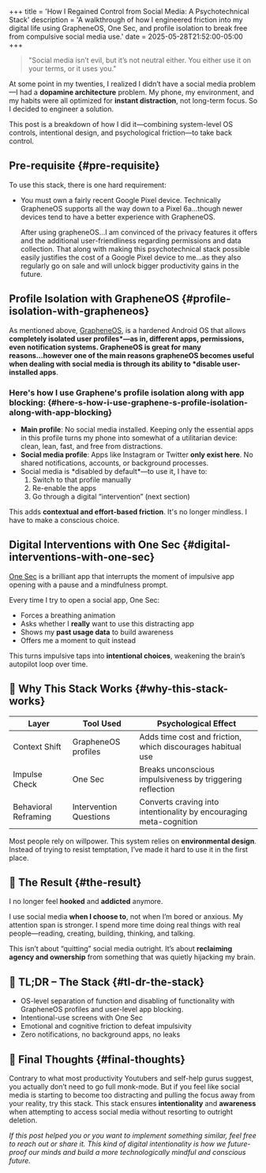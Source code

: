 +++
title = 'How I Regained Control from Social Media: A Psychotechnical Stack'
description = 'A walkthrough of how I engineered friction into my digital life using GrapheneOS, One Sec, and profile isolation to break free from compulsive social media use.'
date = 2025-05-28T21:52:00-05:00
+++

> "Social media isn’t evil, but it’s not neutral either. You either use it on your terms, or it uses you."

At some point in my twenties, I realized I didn’t have a social media problem—I had a **dopamine architecture** problem. My phone, my environment, and my habits were all optimized for **instant distraction**, not long-term focus. So I decided to engineer a solution.

This post is a breakdown of how I did it—combining system-level OS controls, intentional design, and psychological friction—to take back control.


## Pre-requisite {#pre-requisite}

To use this stack, there is one hard requirement:

-   You must own a fairly recent Google Pixel device. Technically GrapheneOS supports all the way down to a Pixel 6a...though newer devices tend to have
    a better experience with GrapheneOS.

    After using grapheneOS...I am convinced of the privacy features it offers and the additional user-friendliness regarding permissions and data collection.
    That along with making this psychotechnical stack possible easily justifies the cost of a Google Pixel device to me...as they also regularly go on sale and will unlock bigger productivity gains in the future.


## Profile Isolation with GrapheneOS {#profile-isolation-with-grapheneos}

As mentioned above, [GrapheneOS](https://grapheneos.org), is a hardened Android OS that allows **completely isolated user profiles\*—as in, different apps, permissions, even notification systems.
GrapheneOS is great for many reasons...however one of the main reasons grapheneOS becomes
useful when dealing with social media is through its ability to \*disable user-installed apps**.


### Here's how I use Graphene's profile isolation along with app blocking: {#here-s-how-i-use-graphene-s-profile-isolation-along-with-app-blocking}

-   **Main profile**: No social media installed. Keeping only the essential apps in this profile turns my phone into somewhat of a utilitarian device: clean, lean, fast, and free from distractions.
-   **Social media profile**: Apps like Instagram or Twitter **only exist here**. No shared notifications, accounts, or background processes.
-   Social media is \*disabled by default\*—to use it, I have to:
    1.  Switch to that profile manually
    2.  Re-enable the apps
    3.  Go through a digital “intervention” (next section)

This adds **contextual and effort-based friction**. It's no longer mindless. I have to make a conscious choice.


## Digital Interventions with One Sec {#digital-interventions-with-one-sec}

[One Sec](https://one-sec.app) is a brilliant app that interrupts the moment of impulsive app opening with a pause and a mindfulness prompt.

Every time I try to open a social app, One Sec:

-   Forces a breathing animation
-   Asks whether I **really** want to use this distracting app
-   Shows my **past usage data** to build awareness
-   Offers me a moment to quit instead

This turns impulsive taps into **intentional choices**, weakening the brain’s autopilot loop over time.


## 🧰 Why This Stack Works {#why-this-stack-works}

| Layer                | Tool Used              | Psychological Effect                                               |
|----------------------|------------------------|--------------------------------------------------------------------|
| Context Shift        | GrapheneOS profiles    | Adds time cost and friction, which discourages habitual use        |
| Impulse Check        | One Sec                | Breaks unconscious impulsiveness by triggering reflection          |
| Behavioral Reframing | Intervention Questions | Converts craving into intentionality by encouraging meta-cognition |

Most people rely on willpower. This system relies on **environmental design**. Instead of trying to resist temptation, I’ve made it hard to use it in the first place.


## 🎯 The Result {#the-result}

I no longer feel **hooked** and **addicted** anymore.

I use social media **when I choose to**, not when I’m bored or anxious. My attention span is stronger. I spend more time doing real things with real people—reading, creating, building, thinking, and talking.

This isn’t about “quitting” social media outright. It’s about **reclaiming agency and ownership** from something that was quietly hijacking my brain.


## 🧩 TL;DR – The Stack {#tl-dr-the-stack}

-   OS-level separation of function and disabling of functionality with GrapheneOS profiles and user-level app blocking.
-   Intentional-use screens with One Sec
-   Emotional and cognitive friction to defeat impulsivity
-   Zero notifications, no background apps, no leaks


## 🙌 Final Thoughts {#final-thoughts}

Contrary to what most productivity Youtubers and self-help gurus suggest, you actually don’t need to go full monk-mode. But if you feel like social media is starting to become too distracting and pulling the focus away from your reality, try this stack. This stack ensures **intentionality** and **awareness** when attempting to access social media without resorting to outright deletion.

_If this post helped you or you want to implement something similar, feel free to reach out or share it. This kind of digital intentionality is how we future-proof our minds and build a more technologically mindful and conscious future._
